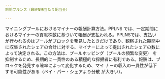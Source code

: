 ```yaml
---
期間プルンズ（最終N株当たり配当金）

---
```

マイニングプールにおけるマイナーの報酬計算方法。PPLNS では、一定期間におけるマイナーの貢献株数に基づいて報酬が支払われる。PPLNSでは、支払いが行われるのはプールがブロックを発見したときだけであり、観察された期間中に収集されたシェアの合計に対する、マイナーによって提出されたシェアの数によって決定される。この方法は、プールホッピング（プールの頻繁な変更） を抑制するため、長期的に一貫性のある積極的な採掘者に有利である。報酬は、ブロックを発見する確率によって変化するため、マイ ナーの収入の一貫性が低下する可能性がある（ペイ・パー・シェアより分散 が大きい）。
